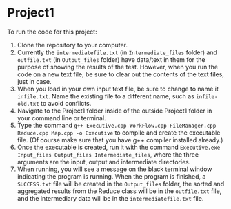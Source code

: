 # Project1

To run the code for this project:

1. Clone the repository to your computer.
2. Currently the `intermediatefile.txt` (in `Intermediate_files` folder) and `outfile.txt` (in `Output_files` folder) have data/text in them for the purpose of showing the results of the test. However, when you run the code on a new text file, be sure to clear out the contents of the text files, just in case.
3. When you load in your own input text file, be sure to change to name it `infile.txt`. Name the existing file to a different name, such as `infile-old.txt` to avoid conflicts.
4. Navigate to the Project1 folder inside of the outside Project1 folder in your command line or terminal.
5. Type the command ``g++ Executive.cpp WorkFlow.cpp FileManager.cpp Reduce.cpp Map.cpp -o Executive`` to compile and create the executable file. (Of course make sure that you have g++ compiler installed already.)
7. Once the executable is created, run it with the command ``Executive.exe Input_files Output_files Intermediate_files``, where the three arguments are the input, output and intermediate directories.
8. When running, you will see a message on the black terminal window indicating the program is running. When the program is finished, a `SUCCESS.txt` file will be created in the `Output_files` folder, the sorted and aggregated results from the Reduce class will be in the `outfile.txt` file, and the intermediary data will be in the `intermediatefile.txt` file.
